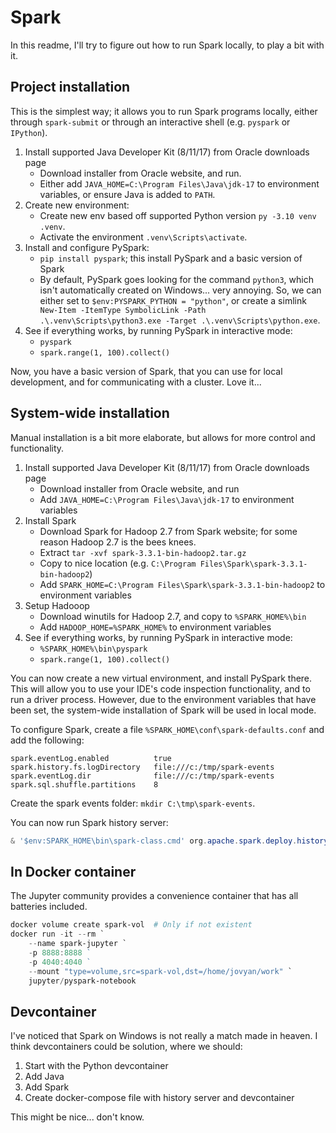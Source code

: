 # Spark 

In this readme, I'll try to figure out how to run Spark locally, to play a bit with it. 

## Project installation

This is the simplest way; it allows you to run Spark programs locally, either through `spark-submit` or through an interactive shell (e.g. `pyspark` or `IPython`).

1. Install supported Java Developer Kit (8/11/17) from Oracle downloads page
    - Download installer from Oracle website, and run.
    - Either add `JAVA_HOME=C:\Program Files\Java\jdk-17` to environment variables, or ensure Java is added to `PATH`. 
2. Create new environment: 
    - Create new env based off supported Python version `py -3.10 venv .venv`.
    - Activate the environment `.venv\Scripts\activate`.
3. Install and configure PySpark: 
    - `pip install pyspark`; this install PySpark and a basic version of Spark
    - By default, PySpark goes looking for the command `python3`, which isn't automatically created on Windows... very annoying. So, we can either set to `$env:PYSPARK_PYTHON = "python"`, or create a simlink ` New-Item -ItemType SymbolicLink -Path .\.venv\Scripts\python3.exe -Target .\.venv\Scripts\python.exe`.
4. See if everything works, by running PySpark in interactive mode:
    - `pyspark`
    - `spark.range(1, 100).collect()`

Now, you have a basic version of Spark, that you can use for local development, and for communicating with a cluster. Love it...

## System-wide installation 

Manual installation is a bit more elaborate, but allows for more control and functionality. 

1. Install supported Java Developer Kit (8/11/17) from Oracle downloads page
    - Download installer from Oracle website, and run 
    - Add `JAVA_HOME=C:\Program Files\Java\jdk-17` to environment variables  
2. Install Spark 
    - Download Spark for Hadoop 2.7 from Spark website; for some reason Hadoop 2.7 is the bees knees. 
    - Extract `tar -xvf spark-3.3.1-bin-hadoop2.tar.gz`
    - Copy to nice location (e.g. `C:\Program Files\Spark\spark-3.3.1-bin-hadoop2`)
    - Add `SPARK_HOME=C:\Program Files\Spark\spark-3.3.1-bin-hadoop2` to environment variables
3. Setup Hadooop
    - Download winutils for Hadoop 2.7, and copy to `%SPARK_HOME%\bin`
    - Add `HADOOP_HOME=%SPARK_HOME%` to environment variables 
4. See if everything works, by running PySpark in interactive mode:
    - `%SPARK_HOME%\bin\pyspark`
    - `spark.range(1, 100).collect()`

You can now create a new virtual environment, and install PySpark there. This will allow you to use your IDE's code inspection functionality, and to run a driver process. However, due to the environment variables that have been set, the system-wide installation of Spark will be used in local mode. 

To configure Spark, create a file `%SPARK_HOME\conf\spark-defaults.conf` and add the following: 

```
spark.eventLog.enabled          true
spark.history.fs.logDirectory   file:///c:/tmp/spark-events
spark.eventLog.dir              file:///c:/tmp/spark-events
spark.sql.shuffle.partitions    8
```

Create the spark events folder: `mkdir C:\tmp\spark-events`.

You can now run Spark history server: 

```powershell 
& '$env:SPARK_HOME\bin\spark-class.cmd' org.apache.spark.deploy.history.HistoryServer  # Serves Spark logs at localhost:18080
```

## In Docker container 

The Jupyter community provides a convenience container that has all batteries included. 

```powershell 
docker volume create spark-vol  # Only if not existent
docker run -it --rm `
    --name spark-jupyter `
    -p 8888:8888 `  
    -p 4040:4040 `  
    --mount "type=volume,src=spark-vol,dst=/home/jovyan/work" `
    jupyter/pyspark-notebook
```


## Devcontainer

I've noticed that Spark on Windows is not really a match made in heaven. I think devcontainers could be solution, where we should: 

1. Start with the Python devcontainer 
2. Add Java 
3. Add Spark 
4. Create docker-compose file with history server and devcontainer

This might be nice... don't know. 
